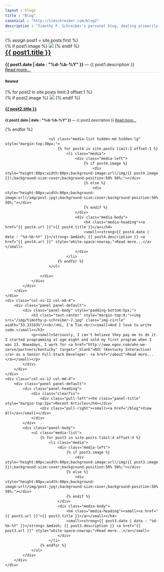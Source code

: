 ```yaml
---
layout : blog2
title : "Blog"
canonical : "http://timschreiber.com/blog2"
description : "Timothy P. Schreiber's personal blog, dealing primarily with software development, but also dabbling in songwriting, food, and gardening from time to time."
---
```


<div class="row">
	<div class="col-xs-12 col-md-8">
		<div class="row">
			<div class="col-xs-12">
				{% assign post1 = site.posts.first %}
				<div class="panel panel-default">
					{% if post1.image %}
						<a href="{{ post1.url }}"><img src="/img/{{ post1.image }}" class="img-rounded" style="max-width:100%;" /></a>
					{% endif %}
					<div class="panel-body">
						<h2 style="margin-top:0;"><a href="{{ post1.url }}">{{ post1.title }}</a></h2>
						<p style="margin-bottom:0;"><strong>{{ post1.date | date : "%d-%b-%Y" }}</strong> &mdash; {{ post1.description }} <a href="{{ post1.url }}" style="white-space:nowrap;">Read more...</a></p>
					</div>
					<div class="panel-heading" style="margin-top:0;border-top:1px solid rgb(224,224,224);">
					<h4 class="panel-title"><small><strong>Related</strong></small></h4>
					</div>
					<div class="panel-body">
						<div class="row hidden-xs hidden-sm">
						{% for post2 in site.posts limit:3 offset:1 %}
							<div class="col-xs-12 col-md-4">
								{% if post2.image %}
									<a href="{{ post2.url }}"><img src="/img/{{ post2.image }}" class="img-rounded" style="max-width:100%" /></a>
								{% endif %}
								<h4><a href="{{ post2.url }}">{{ post2.title }}</a></h4>
								<p><small><strong>{{ post2.date | date : "%d-%b-%Y" }}</strong> &mdash; {{ post2.description }} <a href="{{ post2.url }}" style="white-space:nowrap;">Read more...</a></small></p>
							</div>
						{% endfor %}
						</div>

						<ul class="media-list hidden-md hidden-lg" style="margin-top:30px;">
							{% for post4 in site.posts limit:3 offset:1 %}
								<li class="media">
									<div class="media-left">
										{% if post4.image %}
											<div style="height:80px;width:80px;background-image:url(/img/{{ post4.image }});background-size:cover;background-position:50% 50%;"></div>
										{% else %}
											<div style="height:80px;width:80px;background-image:url(/img/post.jpg);background-size:cover;background-position:50% 50%;"></div>
										{% endif %}
									</div>
									<div class="media-body">
										<h4 class="media-heading"><a href="{{ post4.url }}">{{ post4.title }}</a></h4>
										<small><strong>{{ post4.date | date : "%d-%b-%Y" }}</strong> &mdash; {{ post4.description }} <a href="{{ post4.url }}" style="white-space:nowrap;">Read more...</a></small>
									</div>
								</li>
							{% endfor %}
						</ul>

					</div>
				</div>
			</div>
		</div>
	</div>
	<div class="col-xs-12 col-md-4">
		<div class="panel panel-default">
			<div class="panel-body" style="padding-bottom:5px;">
				<h3 class="text-center" style="margin-top:0;"><img src="/img/timothy-p-schreiber-2.jpg" class="img-circle" width="33.33333%"/><br/>Hi, I'm Tim.<br/><small>And I love to write code.</small></h3>
				<p><small>Seriously, I can't believe they pay me to do it. I started programming at age eight and sold my first program when I was 13. Nowadays, I work for <a href="http://www.egov.com/who-we-serve/partners/kentucky" target="_blank">NIC (Kentucky Interactive)</a> as a Senior Full-Stack Developer. <a href="/about">Read more...</a></small></p>
			</div>
		</div>
	</div>
	<div class="col-xs-12 col-md-4">	
		<div class="panel panel-default">
			<div class="panel-heading">
				<div class="clearfix">
					<div class="pull-left"><h4 class="panel-title" style="margin-top:2px">Recent Articles</h4></div>
					<div class="pull-right"><small><a href="/blog">View All</a></small></div>
				</div>
			</div>
			<div class="panel-body">
				<ul class="media-list">
					{% for post3 in site.posts limit:4 offset:4 %}
						<li class="media">
							<div class="media-left">
								{% if post3.image %}
									<div style="height:80px;width:80px;background-image:url(/img/{{ post3.image }});background-size:cover;background-position:50% 50%;"></div>
								{% else %}
									<div style="height:80px;width:80px;background-image:url(/img/post.jpg);background-size:cover;background-position:50% 50%;"></div>
								{% endif %}
							</div>
							<div class="media-body">
								<h4 class="media-heading"><small><a href="{{ post3.url }}">{{ post3.title }}</a></small></h4>
								<small><strong>{{ post3.date | date : "%d-%b-%Y" }}</strong> &mdash; {{ post3.description }} <a href="{{ post3.url }}" style="white-space:nowrap;">Read more...</a></small>
							</div>
						</li>
					{% endfor %}
				</ul>
			</div>
		</div>
	</div>
</div>
